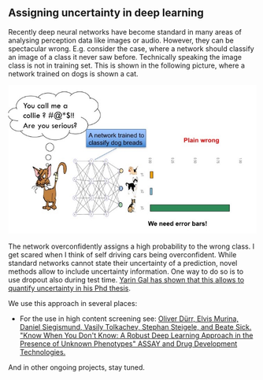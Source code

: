 ## Assigning uncertainty in deep learning

Recently deep neural networks have become standard in many areas of analysing perception data like images or audio. However, they can be spectacular wrong. E.g. consider the case, where a network should classify an image of a class it never saw before. Technically speaking the image class is not in training set. This is shown in the following picture, where a network trained on dogs is shown a cat. 

![imgs/Rapid_Fire_Presentation_v2.jpg](imgs/Rapid_Fire_Presentation_v2.jpg)      

The network overconfidently assigns a high probability to the wrong class. I get scared when I think of self driving cars being overconfident. While standard networks cannot state their uncertainty of a prediction, novel methods allow to include uncertainty information. One way to do so is to use dropout also during test time. [Yarin Gal has shown that this allows to quantify uncertainty in his Phd thesis](https://arxiv.org/abs/1506.02142).

We use this approach in several places:

* For the use in high content screening see: [Oliver Dürr, Elvis Murina, Daniel Siegismund, Vasily Tolkachev, Stephan Steigele, and Beate Sick. "Know When You Don't Know: A Robust Deep Learning Approach in the Presence of Unknown Phenotypes" ASSAY and Drug Development Technologies.](https://www.researchgate.net/publication/230568931_Using_Community_Structure_for_Complex_Network_Layout)

And in other ongoing projects, stay tuned.


